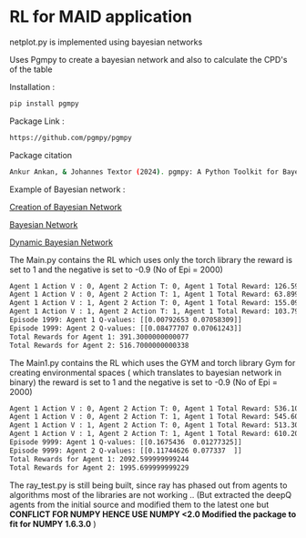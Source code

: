 # RL for MAID application

netplot.py is implemented using bayesian networks

Uses Pgmpy to create a bayesian network and also to calculate the CPD's of the table

Installation : 

```bash
pip install pgmpy
```
Package Link : 
```bash
https://github.com/pgmpy/pgmpy
```
Package citation 

```bash
Ankur Ankan, & Johannes Textor (2024). pgmpy: A Python Toolkit for Bayesian Networks. Journal of Machine Learning Research, 25(265), 1–8.
```
Example of Bayesian network :

<a href="https://pgmpy.org/examples/Creating%20a%20Discrete%20Bayesian%20Network.html"> Creation of Bayesian Network</a>

<a href="https://pgmpy.org/models/bayesiannetwork.html">Bayesian Network</a>

<a href="https://pgmpy.org/models/dbn.html"> Dynamic Bayesian Network</a>

The Main.py contains the RL which uses only the torch library the reward is set to 1 and the negative is set to -0.9 (No of Epi = 2000)
```bash
Agent 1 Action V : 0, Agent 2 Action T: 0, Agent 1 Total Reward: 126.59999999999712, Agent 2 Total Reward: 111.39999999999803
Agent 1 Action V : 0, Agent 2 Action T: 1, Agent 1 Total Reward: 63.89999999999987, Agent 2 Total Reward: 63.89999999999879
Agent 1 Action V : 1, Agent 2 Action T: 0, Agent 1 Total Reward: 155.09999999999897, Agent 2 Total Reward: 189.29999999999663
Agent 1 Action V : 1, Agent 2 Action T: 1, Agent 1 Total Reward: 103.79999999999755, Agent 2 Total Reward: 77.19999999999834
Episode 1999: Agent 1 Q-values: [[0.00792653 0.07058309]]
Episode 1999: Agent 2 Q-values: [[0.08477707 0.07061243]]
Total Rewards for Agent 1: 391.3000000000077
Total Rewards for Agent 2: 516.7000000000338
```

The Main1.py contains the RL which uses the GYM and torch library Gym for creating environmental spaces ( which translates to bayesian network in binary) the reward is set to 1 and the negative is set to -0.9 (No of Epi = 2000)
```bash
Agent 1 Action V : 0, Agent 2 Action T: 0, Agent 1 Total Reward: 536.100000000037, Agent 2 Total Reward: 378.4000000000221
Agent 1 Action V : 0, Agent 2 Action T: 1, Agent 1 Total Reward: 545.6000000000504, Agent 2 Total Reward: 581.7000000000681
Agent 1 Action V : 1, Agent 2 Action T: 0, Agent 1 Total Reward: 513.3000000000408, Agent 2 Total Reward: 538.0000000000597
Agent 1 Action V : 1, Agent 2 Action T: 1, Agent 1 Total Reward: 610.2000000000288, Agent 2 Total Reward: 574.1000000000603
Episode 9999: Agent 1 Q-values: [[0.1675436  0.01277325]]
Episode 9999: Agent 2 Q-values: [[0.11744626 0.077337  ]]
Total Rewards for Agent 1: 2092.599999999244
Total Rewards for Agent 2: 1995.699999999229
```
The ray_test.py is still being built, since ray has phased out from agents to algorithms most of the libraries are not working .. (But extracted the deepQ agents from the initial source and modified them to the latest one but  **CONFLICT FOR NUMPY HENCE USE NUMPY <2.0 Modified the package to fit for NUMPY 1.6.3.0** ) 

